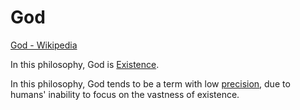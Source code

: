 # God

[God - Wikipedia](https://en.wikipedia.org/wiki/God)

In this philosophy, God is [Existence](./existence.md).

In this philosophy, God tends to be a term with low [precision](./precision.md), due to humans' inability to focus on the vastness of existence.
